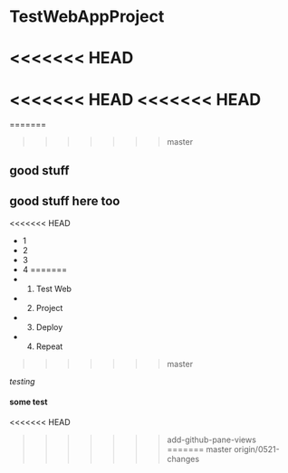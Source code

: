 # TestWebAppProject
<<<<<<< HEAD
=======
<<<<<<< HEAD
<<<<<<< HEAD
=======
=======
>>>>>>> master

## good stuff

## good stuff here too

<<<<<<< HEAD
- 1
- 2
- 3
- 4
=======
- 1. Test Web
- 2. Project
- 3. Deploy
- 4. Repeat
>>>>>>> master

_testing_

#### some test
<<<<<<< HEAD
>>>>>>> add-github-pane-views
=======
>>>>>>> master
>>>>>>> origin/0521-changes
